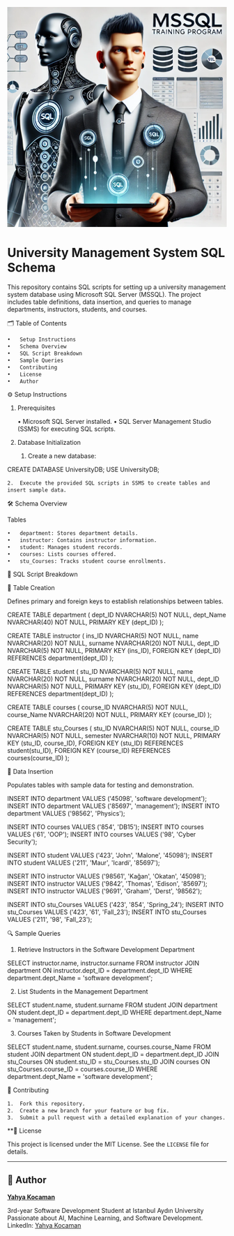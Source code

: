 ![Team_Logo](https://github.com/yahyaKocaman/MSSQL/blob/a3542b7fd67abee46d8ebdc0a246894e85955eea/0BA559F9-4AA4-4AC5-8F41-237F5890F4B4.webp)


# University Management System SQL Schema

This repository contains SQL scripts for setting up a university management system database using Microsoft SQL Server (MSSQL). The project includes table definitions, data insertion, and queries to manage departments, instructors, students, and courses.

🗂️ Table of Contents

	•	Setup Instructions
	•	Schema Overview
	•	SQL Script Breakdown
	•	Sample Queries
	•	Contributing
	•	License
	•	Author

⚙️ Setup Instructions

1. Prerequisites

	•	Microsoft SQL Server installed.
	•	SQL Server Management Studio (SSMS) for executing SQL scripts.

2. Database Initialization

	1.	Create a new database:

CREATE DATABASE UniversityDB;
USE UniversityDB;


	2.	Execute the provided SQL scripts in SSMS to create tables and insert sample data.

🛠️ Schema Overview

Tables

	•	department: Stores department details.
	•	instructor: Contains instructor information.
	•	student: Manages student records.
	•	courses: Lists courses offered.
	•	stu_Courses: Tracks student course enrollments.

📜 SQL Script Breakdown

🔹 Table Creation

Defines primary and foreign keys to establish relationships between tables.

CREATE TABLE department (
    dept_ID NVARCHAR(5) NOT NULL,
    dept_Name NVARCHAR(40) NOT NULL,
    PRIMARY KEY (dept_ID)
);

CREATE TABLE instructor (
    ins_ID NVARCHAR(5) NOT NULL,
    name NVARCHAR(20) NOT NULL,
    surname NVARCHAR(20) NOT NULL,
    dept_ID NVARCHAR(5) NOT NULL,
    PRIMARY KEY (ins_ID),
    FOREIGN KEY (dept_ID) REFERENCES department(dept_ID)
);

CREATE TABLE student (
    stu_ID NVARCHAR(5) NOT NULL,
    name NVARCHAR(20) NOT NULL,
    surname NVARCHAR(20) NOT NULL,
    dept_ID NVARCHAR(5) NOT NULL,
    PRIMARY KEY (stu_ID),
    FOREIGN KEY (dept_ID) REFERENCES department(dept_ID)
);

CREATE TABLE courses (
    course_ID NVARCHAR(5) NOT NULL,
    course_Name NVARCHAR(20) NOT NULL,
    PRIMARY KEY (course_ID)
);

CREATE TABLE stu_Courses (
    stu_ID NVARCHAR(5) NOT NULL,
    course_ID NVARCHAR(5) NOT NULL,
    semester NVARCHAR(10) NOT NULL,
    PRIMARY KEY (stu_ID, course_ID),
    FOREIGN KEY (stu_ID) REFERENCES student(stu_ID),
    FOREIGN KEY (course_ID) REFERENCES courses(course_ID)
);

🔹 Data Insertion

Populates tables with sample data for testing and demonstration.

INSERT INTO department VALUES ('45098', 'software development');
INSERT INTO department VALUES ('85697', 'management');
INSERT INTO department VALUES ('98562', 'Physics');

INSERT INTO courses VALUES ('854', 'DB15');
INSERT INTO courses VALUES ('61', 'OOP');
INSERT INTO courses VALUES ('98', 'Cyber Security');

INSERT INTO student VALUES ('423', 'John', 'Malone', '45098');
INSERT INTO student VALUES ('211', 'Maur', 'Icardi', '85697');

INSERT INTO instructor VALUES ('98561', 'Kağan', 'Okatan', '45098');
INSERT INTO instructor VALUES ('9842', 'Thomas', 'Edison', '85697');
INSERT INTO instructor VALUES ('9691', 'Graham', 'Derst', '98562');

INSERT INTO stu_Courses VALUES ('423', '854', 'Spring_24');
INSERT INTO stu_Courses VALUES ('423', '61', 'Fall_23');
INSERT INTO stu_Courses VALUES ('211', '98', 'Fall_23');

🔍 Sample Queries

1. Retrieve Instructors in the Software Development Department

SELECT instructor.name, instructor.surname
FROM instructor
JOIN department ON instructor.dept_ID = department.dept_ID
WHERE department.dept_Name = 'software development';

2. List Students in the Management Department

SELECT student.name, student.surname
FROM student
JOIN department ON student.dept_ID = department.dept_ID
WHERE department.dept_Name = 'management';

3. Courses Taken by Students in Software Development

SELECT student.name, student.surname, courses.course_Name
FROM student
JOIN department ON student.dept_ID = department.dept_ID
JOIN stu_Courses ON student.stu_ID = stu_Courses.stu_ID
JOIN courses ON stu_Courses.course_ID = courses.course_ID
WHERE department.dept_Name = 'software development';

🤝 Contributing

	1.	Fork this repository.
	2.	Create a new branch for your feature or bug fix.
	3.	Submit a pull request with a detailed explanation of your changes.

**📜 License

This project is licensed under the MIT License. See the `LICENSE` file for details.

---

## **📝 Author**

**[Yahya Kocaman](https://github.com/yahyaKocaman?tab=repositories)**  

3rd-year Software Development Student at Istanbul Aydın University  
Passionate about AI, Machine Learning, and Software Development.  
LinkedIn: [Yahya Kocaman](https://www.linkedin.com/in/yahyakocaman/)
